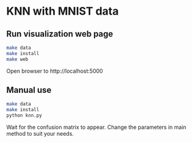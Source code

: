 # KNN with MNIST data

## Run visualization web page
```bash
make data
make install
make web
```
Open browser to http://localhost:5000

## Manual use
```bash
make data
make install
python knn.py
```
Wait for the confusion matrix to appear. Change the parameters in main method to suit your needs.
